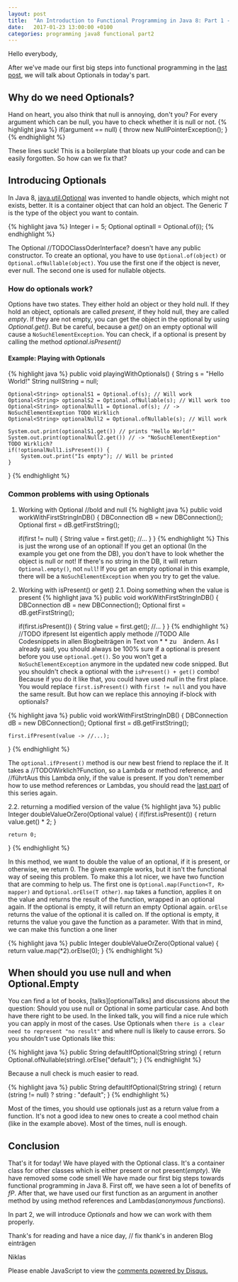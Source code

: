 ```yaml
---
layout: post
title:  "An Introduction to Functional Programming in Java 8: Part 1 - Optionals"
date:   2017-01-23 13:00:00 +0100
categories: programming java8 functional part2
---
```


Hello everybody,

After we've made our first big steps into functional programming in the [last post][part1], we will talk about Optionals in today's part.

## Why do we need Optionals?
Hand on heart, you also think that null is annoying, don't you? For every argument which can be null, you have to check whether it is null or not. 
{% highlight java %}
if(argument == null) {
    throw new NullPointerException();
}
{% endhighlight %}

These lines suck! This is a boilerplate that bloats up your code and can be easily forgotten. So how can we fix that?

## Introducing Optionals
In Java 8, [java.util.Optional<T>][optionalJavaDoc] was invented to handle objects, which might not exists, better. 
It is a container object that can hold an object.
The Generic *T* is the type of the object you want to contain.

{% highlight java %}
Integer i = 5;
Optional<Integer> optinalI = Optional.of(i);
{% endhighlight %}

The Optional //TODOClassOderInterface? doesn't have any public constructor. To create an optional, you have to use `Optional.of(object)` or `Optional.ofNullable(object)`.
You use the first one if the object is never, ever null. The second one is used for nullable objects.

### How do optionals work? 
Options have two states. They either hold an object or they hold null. If they hold an object, optionals are called *present*, if they hold null, they are called *empty*. If they are not empty, you can get the object in the optional by using *Optional.get()*. But be careful, because a *get()* on an empty optional will cause a `NoSuchElementException`. You can check, if a optional is present by calling the method *optional.isPresent()*

#### Example: Playing with Optionals
{% highlight java %}
public void playingWithOptionals() {
    String s = "Hello World!"
    String nullString = null;

    Optional<String> optionalS1 = Optional.of(s); // Will work
    Optional<String> optionalS2 = Optional.ofNullable(s); // Will work too
    Optional<String> optionalNull1 = Optional.of(s); // -> NoSuchElementExeption TODO Wirklich
    Optional<String> optionalNull2 = Optional.ofNullable(s); // Will work

    System.out.print(optionalS1.get()) // prints "Hello World!"
    System.out.print(optionalNull2.get()) // -> "NoSuchElementExeption" TODO Wirklich?
    if(!optionalNull1.isPresent()) {
        System.out.print("Is empty"); // Will be printed
    }
}
{% endhighlight %}

### Common problems with using Optionals
1. Working with Optional //bold and null
{% highlight java %}
public void workWithFirstStringInDB() {
    DBConnection dB = new DBConnection();
    Optional<String> first = dB.getFirstString();

    if(first != null) {
        String value = first.get(); 
        //... 
    }
}
{% endhighlight %}
This is just the wrong use of an optional! If you get an optional (In the example you get one from the DB), you don't have to look whether the object is null or not! If there's no string in the DB, it will return `Optional.empty()`, not `null`! If you get an empty optional in this example, there will be a `NoSuchElementException` when you try to get the value.

2. Working with isPresent() or get()
2.1. Doing something when the value is present
{% highlight java %}
public void workWithFirstStringInDB() {
    DBConnection dB = new DBConnection();
    Optional<String> first = dB.getFirstString();

    if(first.isPresent()) {
        String value = first.get(); 
        //... 
    }
}
{% endhighlight %}
//TODO ifpresent Ist eigentlich apply methode
//TODO Alle Codesnippets in allen Blogbeiträgen in Text von * * zu ` ` ändern.
As I already said, you should always be 100% sure if a optional is present before you use `optional.get()`. So you won't get a `NoSuchElementException` anymore in the updated new code snipped. But you shouldn't check a optional with the `isPresent() + get()` combo! Because if you do it like that, you could have used *null* in the first place. You would replace `first.isPresent()` with `first != null` and you have the same result. But how can we replace this annoying if-block with optionals?

{% highlight java %}
public void workWithFirstStringInDB() {
    DBConnection dB = new DBConnection();
    Optional<String> first = dB.getFirstString();

    first.ifPresent(value -> //...);
}
{% endhighlight %}

The `optional.ifPresent()` method is our new best friend to replace the if. It takes a //TODOWirklich?Function, so a Lambda or method reference, and //führtAus this Lambda only, if the value is present. If you don't remember how to use method references or Lambdas, you should read the [last part][part1] of this series again.

2.2. returning a modified version of the value
{% highlight java %}
public Integer doubleValueOrZero(Optional<Integer> value) {
    if(first.isPresent()) {
       return value.get() * 2;
    }

    return 0;
}
{% endhighlight %}

In this method, we want to double the value of an optional, if it is present, or otherwise, we return 0. The given example works, but it isn't the functional way of seeing this problem.
To make this a lot nicer, we have two function that are comming to help us. The first one is `Optional.map(Function<T, R> mapper)` and `Optional.orElse(T other)`.
`map` takes a function, applies it on the value and returns the result of the function, wrapped in an optional again. If the optional is empty, it will return an empty Optional again.
`orElse` returns the value of the optional it is called on. If the optional is empty, it returns the value you gave the function as a parameter.
With that in mind, we can make this function a one liner

{% highlight java %}
public Integer doubleValueOrZero(Optional<Integer> value) {
    return value.map(*2).orElse(0);
}
{% endhighlight %}

## When should you use null and when Optional.Empty
You can find a lot of books, [talks][optionalTalks] and discussions about the question: Should you use null or Optional in some particular case. And both have there right to be used. In the linked talk, you will find a nice rule which you can apply in most of the cases. Use Optionals when `there is a clear need to represent "no result"` and where null is likely to cause errors.
So you shouldn't use Optionals like this:

{% highlight java %}
public String defaultIfOptional(String string) {
    return Optional.ofNullable(string).orElse("default");
}
{% endhighlight %}

Because a null check is much easier to read.

{% highlight java %}
public String defaultIfOptional(String string) {
    return (string != null) ? string : "default";
}
{% endhighlight %}

Most of the times, you should use optionals just as a return value from a function. It's not a good idea to new ones to create a cool method chain (like in the example above). Most of the times, null is enough.

## Conclusion
That's it for today!
We have played with the Optional class. It's a container class for other classes which is either present or not present(*empty*). We have removed some code smell
We have made our first big steps towards functional programming in Java 8. First off, we have seen a lot of benefits of *fP*. After that, we have used our first function as an argument in another method by using method references and Lambdas(*anonymous functions*).

In part 2, we will introduce *Optionals* and how we can work with them properly.

Thank's for reading and have a nice day, // fix thank's in anderen Blog einträgen

Niklas

<div id="disqus_thread"></div>
<script>

/**
*  RECOMMENDED CONFIGURATION VARIABLES: EDIT AND UNCOMMENT THE SECTION BELOW TO INSERT DYNAMIC VALUES FROM YOUR PLATFORM OR CMS.
*  LEARN WHY DEFINING THESE VARIABLES IS IMPORTANT: https://disqus.com/admin/universalcode/#configuration-variables*/
/*
var disqus_config = function () {
this.page.url = PAGE_URL;  // Replace PAGE_URL with your page's canonical URL variable
this.page.identifier = PAGE_IDENTIFIER; // Replace PAGE_IDENTIFIER with your page's unique identifier variable
};
*/
(function() { // DON'T EDIT BELOW THIS LINE
var d = document, s = d.createElement('script');
s.src = '//flyingbytes.disqus.com/embed.js';
s.setAttribute('data-timestamp', +new Date());
(d.head || d.body).appendChild(s);
})();
</script>

<noscript>Please enable JavaScript to view the <a href="https://disqus.com/?ref_noscript">comments powered by Disqus.</a></noscript>

[part1]: https://flyingbytes.github.io/programming/java8/functional/part1/2017/01/23/Java8-Part1.html
[optionalJavaDoc]: https://docs.oracle.com/javase/8/docs/api/java/util/Optional.html
[optionalTalk]: https://www.youtube.com/watch?v=Ej0sss6cq14
